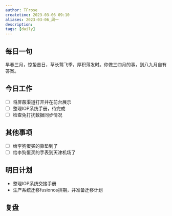 ```yaml
---
author: TFrose
createtime: 2023-03-06 09:10
aliases: 2023-03-06_周一
description:
tags: [daily]
---
```


## 每日一句
早春三月，惊蛰吉日，草长莺飞季，厚积薄发时。你做三四月的事，到八九月自有答案。

## 今日工作
- [ ] 将屏蔽渠道打开并在前台展示
- [ ] 整理IOP系统手册，待完成
- [ ] 检查免打扰数据同步情况

## 其他事项
- [ ] 给李狗蛋买的靠垫到了
- [ ] 给李狗蛋买的手表到天津机场了

## 明日计划
- 整理IOP系统交接手册
- 生产系统迁移fusionos排期，并准备迁移计划

## 复盘

